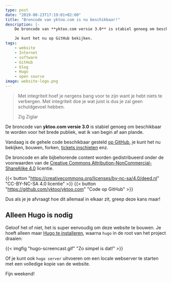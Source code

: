 ```yaml
---
type: post
date: "2019-08-23T17:19:01+02:00"
title: "Broncode van yktoo.com is nu beschikbaar!"
description: |-
    De broncode van **yktoo.com versie 3.0** is stabiel genoeg om beschikbaar te worden, wat ik van begin af aan plande.

    Je kunt het nu op GitHub bekijken.
tags:
    - website
    - Internet
    - software
    - GitHub
    - blog
    - Hugo
    - open source
image: website-logo.png
---
```


> Met integriteit hoef je nergens bang voor te zijn want je hebt niets te verbergen. Met integriteit doe je wat juist is dus je zal geen schuldgevoel hebben.
> <footer class="blockquote-footer">Zig Ziglar</footer>

De broncode van **yktoo.com versie 3.0** is stabiel genoeg om beschikbaar te worden voor het brede publiek, wat ik van begin af aan plande.

Vandaag is de gehele code beschikbaar gesteld [op GitHub](https://github.com/yktoo/yktoo.com), je kunt het nu bekijken, bouwen, forken, [tickets inschieten](https://github.com/yktoo/yktoo.com/issues) enz.

De broncode en alle bijbehorende content worden gedistribueerd onder de voorwaarden van de [Creative Commons Attribution-NonCommercial-ShareAlike 4.0](https://creativecommons.org/licenses/by-sa/4.0/deed.nl) licentie.

{{< button "https://creativecommons.org/licenses/by-nc-sa/4.0/deed.nl" "<i class='fab fa-creative-commons'></i><i class='fab fa-creative-commons-by'></i><i class='fab fa-creative-commons-nc'></i><i class='fab fa-creative-commons-sa me-1'></i>CC-BY-NC-SA 4.0 licentie" >}}
{{< button "https://github.com/yktoo/yktoo.com" "<i class='fab fa-github me-1'></i>Code op GitHub" >}}

Dus als je je afvraagt hoe dit allemaal in elkaar zit, greep deze kans maar!


## Alleen Hugo is nodig

Geloof het of niet, het is super eenvoudig om deze website te bouwen. Je hoeft alleen maar [Hugo te installeren](https://gohugo.io/getting-started/installing/), waarna `hugo` in de root van het project draaien:

{{< imgfig "hugo-screencast.gif" "Zo simpel is dat!" >}}

Of je kunt ook `hugo server` uitvoeren om een locale webserver te starten met een volledige kopie van de website.

Fijn weekend!
